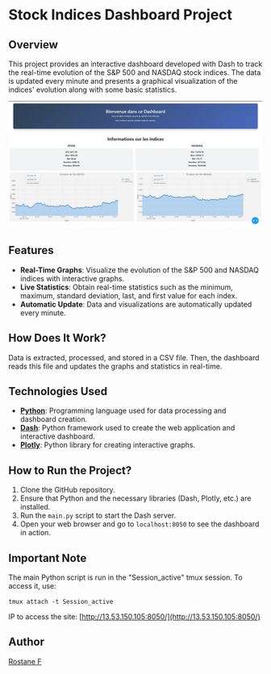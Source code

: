 # Stock Indices Dashboard Project

## Overview

This project provides an interactive dashboard developed with Dash to track the real-time evolution of the S&P 500 and NASDAQ stock indices. The data is updated every minute and presents a graphical visualization of the indices' evolution along with some basic statistics.

![Example Image](Example.jpg)

## Features

- **Real-Time Graphs**: Visualize the evolution of the S&P 500 and NASDAQ indices with interactive graphs.
- **Live Statistics**: Obtain real-time statistics such as the minimum, maximum, standard deviation, last, and first value for each index.
- **Automatic Update**: Data and visualizations are automatically updated every minute.

## How Does It Work?

Data is extracted, processed, and stored in a CSV file. Then, the dashboard reads this file and updates the graphs and statistics in real-time.

## Technologies Used

- **[Python](https://www.python.org/)**: Programming language used for data processing and dashboard creation.
- **[Dash](https://dash.plotly.com/)**: Python framework used to create the web application and interactive dashboard.
- **[Plotly](https://plotly.com/)**: Python library for creating interactive graphs.

## How to Run the Project?

1. Clone the GitHub repository.
2. Ensure that Python and the necessary libraries (Dash, Plotly, etc.) are installed.
3. Run the `main.py` script to start the Dash server.
4. Open your web browser and go to `localhost:8050` to see the dashboard in action.

## Important Note

The main Python script is run in the "Session_active" tmux session. To access it, use: 
```shell
tmux attach -t Session_active
```
IP to access the site: [http://13.53.150.105:8050/](http://13.53.150.105:8050/)

## Author

[Rostane F](https://github.com/RostaneF)
